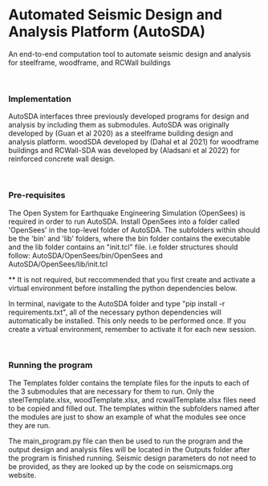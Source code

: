 # Automated Seismic Design and Analysis Platform (AutoSDA)

An end-to-end computation tool to automate seismic design and analysis for steelframe, woodframe, and RCWall buildings

&nbsp;

### Implementation
AutoSDA interfaces three previously developed programs for design and analysis by including them as submodules. AutoSDA was originally developed by (Guan et al 2020) as a steelframe building design and analysis platform. woodSDA developed by (Dahal et al 2021) for woodframe buildings and RCWall-SDA was developed by (Aladsani et al 2022) for reinforced concrete wall design. 

&nbsp;

### Pre-requisites

The Open System for Earthquake Engineering Simulation (OpenSees) is required in order to run AutoSDA. Install OpenSees into a folder called 'OpenSees' in the top-level folder of AutoSDA. The subfolders within should be the 'bin' and 'lib' folders, where the bin folder contains the executable and the lib folder contains an "init.tcl" file. i.e folder structures should follow: AutoSDA/OpenSees/bin/OpenSees and AutoSDA/OpenSees/lib/init.tcl

** It is not required, but reccommended that you first create and activate a virtual environment before installing the python dependencies below. 

In terminal, navigate to the AutoSDA folder and type "pip install -r requirements.txt", all of the necessary python dependencies will automatically be installed. This only needs to be performed once. If you create a virtual environment, remember to activate it for each new session.

&nbsp;

### Running the program

The Templates folder contains the template files for the inputs to each of the 3 submodules that are necessary for them to run. Only the steelTemplate.xlsx, woodTemplate.xlsx, and rcwallTemplate.xlsx files need to be copied and filled out. The templates within the subfolders named after the modules are just to show an example of what the modules see once they are run.

The main_program.py file can then be used to run the program and the output design and analysis files will be located in the Outputs folder after the program is finished running. Seismic design parameters do not need to be provided, as they are looked up by the code on seismicmaps.org website.
